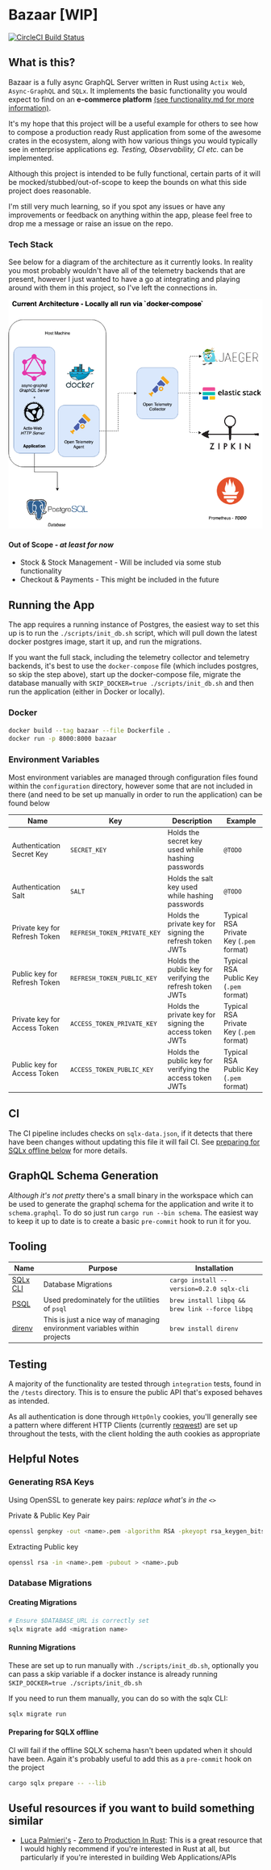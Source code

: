 # Bazaar [WIP]

[![CircleCI Build Status](https://circleci.com/gh/naamancurtis/bazaar.svg?style=shield)](https://app.circleci.com/pipelines/github/naamancurtis/bazaar)

## What is this?

Bazaar is a fully async GraphQL Server written in Rust using `Actix Web`,
`Async-GraphQL` and `SQLx`. It implements the basic functionality you would
expect to find on an **e-commerce platform** [(see functionality.md for more information)](https://github.com/naamancurtis/bazaar/blob/main/functionality.md).

It's my hope that this project will be a useful example for others to see how to compose a production ready Rust
application from some of the awesome crates in the ecosystem, along with how various
things you would typically see in enterprise applications _eg. Testing,
Observability, CI etc._ can be implemented.

Although this project is intended to be fully functional, certain parts of it
will be mocked/stubbed/out-of-scope to keep the bounds on what this side project does reasonable.

I'm still very much learning, so if you spot any issues or have any improvements
or feedback on anything within the app, please feel free to drop me a message or
raise an issue on the repo.

### Tech Stack

See below for a diagram of the architecture as it currently looks. In reality
you most probably wouldn't have all of the telemetry backends that are present,
however I just wanted to have a go at integrating and playing around with them
in this project, so I've left the connections in.

![architecture](architecture.png)

#### Out of Scope - _at least for now_

- Stock & Stock Management - Will be included via some stub functionality
- Checkout & Payments - This might be included in the future

## Running the App

The app requires a running instance of Postgres, the easiest way to set this up
is to run the `./scripts/init_db.sh` script, which will pull down the latest
docker postgres image, start it up, and run the migrations.

If you want the full stack, including the telemetry collector and telemetry backends, it's
best to use the `docker-compose` file (which includes postgres, so skip the step
above), start up the docker-compose file, migrate the database manually with `SKIP_DOCKER=true ./scripts/init_db.sh` and then run the application (either in Docker or locally).

### Docker

```sh
docker build --tag bazaar --file Dockerfile .
docker run -p 8000:8000 bazaar
```

### Environment Variables

Most environment variables are managed through configuration files found within
the `configuration` directory, however some that are not included in there (and
need to be set up manually in order to run the application) can be found below

| Name                          | Key                         | Description                                               | Example                                 |
| ----------------------------- | --------------------------- | --------------------------------------------------------- | --------------------------------------- |
| Authentication Secret Key     | `SECRET_KEY`                | Holds the secret key used while hashing passwords         | `@TODO`                                 |
| Authentication Salt           | `SALT`                      | Holds the salt key used while hashing passwords           | `@TODO`                                 |
| Private key for Refresh Token | `REFRESH_TOKEN_PRIVATE_KEY` | Holds the private key for signing the refresh token JWTs  | Typical RSA Private Key (`.pem` format) |
| Public key for Refresh Token  | `REFRESH_TOKEN_PUBLIC_KEY`  | Holds the public key for verifying the refresh token JWTs | Typical RSA Public Key (`.pem` format)  |
| Private key for Access Token  | `ACCESS_TOKEN_PRIVATE_KEY`  | Holds the private key for signing the access token JWTs   | Typical RSA Private Key (`.pem` format) |
| Public key for Access Token   | `ACCESS_TOKEN_PUBLIC_KEY`   | Holds the public key for verifying the access token JWTs  | Typical RSA Public Key (`.pem` format)  |

## CI

The CI pipeline includes checks on `sqlx-data.json`, if
it detects that there have been changes without updating this file it will fail CI. See [preparing for SQLx offline below](#preparing_for_sqlx_offline) for more details.

## GraphQL Schema Generation

_Although it's not pretty_ there's a small binary in the workspace which can be
used to generate the graphql schema for the application and write it to
`schema.graphql`. To do so just run `cargo run --bin schema`. The easiest way to
keep it up to date is to create a basic `pre-commit` hook to run it for you.

## Tooling

| Name                                                                 | Purpose                                                                   | Installation                                    |
| -------------------------------------------------------------------- | ------------------------------------------------------------------------- | ----------------------------------------------- |
| [SQLx CLI](https://github.com/launchbadge/sqlx/tree/master/sqlx-cli) | Database Migrations                                                       | `cargo install --version=0.2.0 sqlx-cli`        |
| [PSQL](https://formulae.brew.sh/formula/libpq)                       | Used predominately for the utilities of `psql`                            | `brew install libpq && brew link --force libpq` |
| [direnv](https://github.com/direnv/direnv)                           | This is just a nice way of managing environment variables within projects | `brew install direnv`                           |

## Testing

A majority of the functionality are tested through `integration` tests, found in
the `/tests` directory. This is to ensure the public API that's exposed behaves
as intended.

As all authentication is done through `HttpOnly` cookies, you'll generally see a
pattern where different HTTP Clients (currently [reqwest](https://docs.rs/reqwest/0.11.0/reqwest/index.html))
are set up throughout the tests, with the client holding the auth cookies as
appropriate

## Helpful Notes

### Generating RSA Keys

Using OpenSSL to generate key pairs: _replace what's in the `<>`_

Private & Public Key Pair

```sh
openssl genpkey -out <name>.pem -algorithm RSA -pkeyopt rsa_keygen_bits:<len>
```

Extracting Public key

```sh
openssl rsa -in <name>.pem -pubout > <name>.pub
```

### Database Migrations

#### Creating Migrations

```sh
# Ensure $DATABASE_URL is correctly set
sqlx migrate add <migration name>
```

#### Running Migrations

These are set up to run manually with `./scripts/init_db.sh`, optionally you can
pass a skip variable if a docker instance is already running `SKIP_DOCKER=true ./scripts/init_db.sh`

If you need to run them manually, you can do so with the sqlx CLI:

```sh
sqlx migrate run
```

#### Preparing for SQLX offline

CI will fail if the offline SQLX schema hasn't been updated when it should have
been. Again it's probably useful to add this as a `pre-commit` hook on the
project

```sh
cargo sqlx prepare -- --lib
```

## Useful resources if you want to build something similar

- [Luca Palmieri's](https://github.com/LukeMathWalker) - [Zero to Production In Rust](https://www.zero2prod.com/): This is a
  great resource that I would highly recommend if you're interested in Rust
  at all, but particularly if you're interested in building Web
  Applications/APIs
